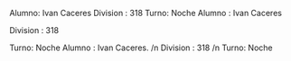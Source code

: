 Alumno: Ivan Caceres
Division : 318 
Turno: Noche
Alumno : Ivan Caceres

Division : 318

Turno: Noche
Alumno : Ivan Caceres.
/n
Division : 318
/n
Turno: Noche
